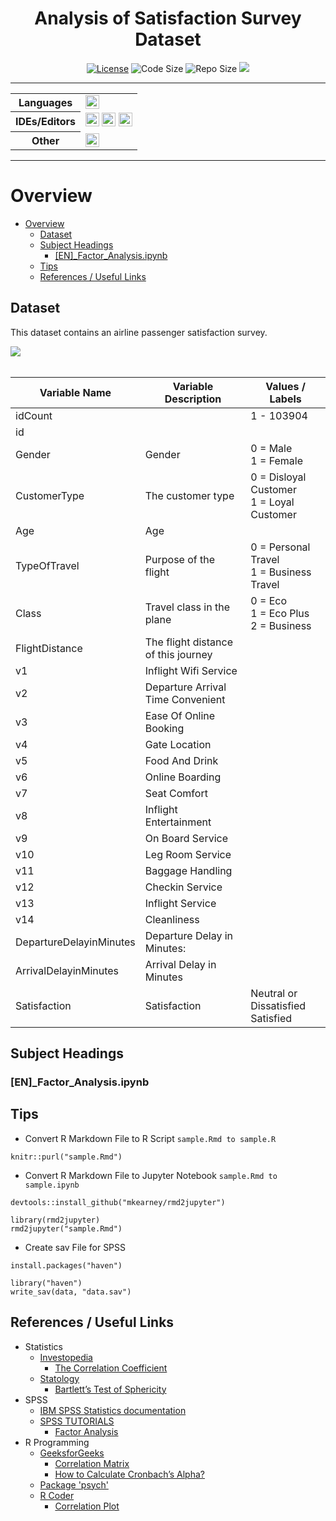 <h1 align="center">Analysis of Satisfaction Survey Dataset</h1>

<div align="center">
   <a href="https://github.com/iamruveyda/Analysis-of-SatisfactionSurvey-Dataset/blob/main/LICENSE"><img alt="License" src="https://img.shields.io/github/license/iamruveyda/Analysis-of-SatisfactionSurvey-Dataset?color=0E6655&style=flat-square"></a>
   <a><img alt="Code Size" src="https://img.shields.io/github/languages/code-size/iamruveyda/Analysis-of-SatisfactionSurvey-Dataset?color=ca3400&style=flat-square"></a> 
   <a><img alt="Repo Size" src="https://img.shields.io/github/repo-size/iamruveyda/Analysis-of-SatisfactionSurvey-Dataset?color=8B0000&style=flat-square"></a>
   <a><img src="https://img.shields.io/badge/repository%20creation%20date-Mar%2019,2023-2E4053?style=flat-square"></a>
</div>

<hr>

<table style="width:100%">
  <tr>
    <th>Languages</th>
    <td>
      <a>
        <img height="22" src="https://img.shields.io/badge/R-292A33?logo=R&logoColor=3776AB&style=flat-square">
      </a>     
    </td>
  </tr>
  <tr>
    <th>IDEs/Editors</th>
    <td>
      <a>
        <img height="22" src="https://img.shields.io/badge/RStudio-292A33?logo=RStudio&logoColor=75AADB&style=flat-square" />
        <img height="22" src="https://img.shields.io/badge/Jupyter-292A33?logo=jupyter&logoColor=F37626&style=flat-square" />
        <img height="22" src="https://img.shields.io/badge/Visual%20Studio%20Code-292A33?logo=visualstudiocode&logoColor=007ACC&style=flat-square">
      </a>
    </td>
  </tr>
  <tr>
    <th>Other</th>
    <td>
      <a>
        <img height="22" src="https://img.shields.io/badge/IBM%20SPSS%20Statistics-292A33?logo=IBM&logoColor=FFFFFF&style=flat-square">
      </a>
    </td>
  </tr>
  </table>

<hr>

# Overview

- [Overview](#overview)
  - [Dataset](#dataset)
  - [Subject Headings](#subject-headings)
    - [\[EN\]\_Factor_Analysis.ipynb](#en_factor_analysisipynb)
  - [Tips](#tips)
  - [References / Useful Links](#references--useful-links)

## Dataset

This dataset contains an airline passenger satisfaction survey.

<div align="left">
   <a href="https://www.kaggle.com/datasets/teejmahal20/airline-passenger-satisfaction">
  <img src="https://img.shields.io/badge/Kaggle-1A1B27?logo=kaggle&logoColor=20BEFF&style=for-the-badge"></a>
</div>

</br>

<table>
<thead>
  <tr>
    <th>Variable Name</th>
    <th>Variable Description</th>
    <th>Values / Labels</th>
  </tr>
</thead>
<tbody>
  <tr>
    <td>idCount</td>
    <td></td>
    <td>1 - 103904</td>
  </tr>
  <tr>
    <td>id</td>
    <td></td>
    <td></td>
  </tr>
  <tr>
    <td>Gender</td>
    <td>Gender</td>
    <td>0 = Male<br>1 = Female</td>
  </tr>
  <tr>
    <td>CustomerType</td>
    <td>The customer type</td>
    <td>0 = Disloyal Customer<br>1 = Loyal Customer</td>
  </tr>
  <tr>
    <td>Age</td>
    <td>Age</td>
    <td></td>
  </tr>
  <tr>
    <td>TypeOfTravel</td>
    <td>Purpose of the flight</td>
    <td>0 = Personal Travel<br>1 = Business Travel</td>
  </tr>
  <tr>
    <td>Class</td>
    <td>Travel class in the plane</td>
    <td>0 = Eco<br>1 = Eco Plus<br>2 = Business</td>
  </tr>
  <tr>
    <td>FlightDistance</td>
    <td>The flight distance of this journey</td>
    <td></td>
  </tr>
  <tr>
    <td>v1</td>
    <td>Inflight Wifi Service</td>
    <td></td>
  </tr>
  <tr>
    <td>v2</td>
    <td>Departure Arrival Time Convenient</td>
    <td></td>
  </tr>
  <tr>
    <td>v3</td>
    <td>Ease Of Online Booking</td>
    <td></td>
  </tr>
  <tr>
    <td>v4</td>
    <td>Gate Location</td>
    <td></td>
  </tr>
  <tr>
    <td>v5</td>
    <td>Food And Drink</td>
    <td></td>
  </tr>
  <tr>
    <td>v6</td>
    <td>Online Boarding</td>
    <td></td>
  </tr>
  <tr>
    <td>v7</td>
    <td>Seat Comfort</td>
    <td></td>
  </tr>
  <tr>
    <td>v8</td>
    <td>Inflight Entertainment</td>
    <td></td>
  </tr>
  <tr>
    <td>v9</td>
    <td>On Board Service</td>
    <td></td>
  </tr>
  <tr>
    <td>v10</td>
    <td>Leg Room Service</td>
    <td></td>
  </tr>
  <tr>
    <td>v11</td>
    <td>Baggage Handling</td>
    <td></td>
  </tr>
  <tr>
    <td>v12</td>
    <td>Checkin Service</td>
    <td></td>
  </tr>
  <tr>
    <td>v13</td>
    <td>Inflight Service</td>
    <td></td>
  </tr>
  <tr>
    <td>v14</td>
    <td>Cleanliness</td>
    <td></td>
  </tr>
  <tr>
    <td>DepartureDelayinMinutes</td>
    <td>Departure Delay in Minutes:</td>
    <td></td>
  </tr>
  <tr>
    <td>ArrivalDelayinMinutes</td>
    <td>Arrival Delay in Minutes</td>
    <td></td>
  </tr>
  <tr>
    <td>Satisfaction</td>
    <td>Satisfaction</td>
    <td>Neutral or Dissatisfied<br>Satisfied</td>
  </tr>
</tbody>
</table>

## Subject Headings

### [EN]\_Factor_Analysis.ipynb

## Tips

- Convert R Markdown File to R Script `sample.Rmd to sample.R`

```
knitr::purl("sample.Rmd")
```

- Convert R Markdown File to Jupyter Notebook `sample.Rmd to sample.ipynb`

```
devtools::install_github("mkearney/rmd2jupyter")

library(rmd2jupyter)
rmd2jupyter("sample.Rmd")
```

- Create sav File for SPSS

```
install.packages("haven")

library("haven")
write_sav(data, "data.sav")
```

## References / Useful Links

- Statistics
  - [Investopedia](https://www.investopedia.com/)
    - [The Correlation Coefficient](https://www.investopedia.com/terms/c/correlationcoefficient.asp)
  - [Statology](https://www.statology.org/)
    - [Bartlett’s Test of Sphericity](https://www.statology.org/bartletts-test-of-sphericity/)
- SPSS
  - [IBM SPSS Statistics documentation](https://www.ibm.com/docs/en/spss-statistics)
  - [SPSS TUTORIALS](https://www.spss-tutorials.com/)
    - [Factor Analysis](https://www.spss-tutorials.com/spss-factor-analysis-tutorial/)
- R Programming
  - [GeeksforGeeks](https://www.geeksforgeeks.org/)
    - [Correlation Matrix](https://www.geeksforgeeks.org/correlation-matrix-in-r-programming/)
    - [How to Calculate Cronbach’s Alpha?](https://www.geeksforgeeks.org/how-to-calculate-cronbachs-alpha-in-r/)
  - [Package \'psych\'](https://cran.r-project.org/web/packages/psych/psych.pdf)
  - [R Coder](https://r-coder.com/)
    - [Correlation Plot](https://r-coder.com/correlation-plot-r/)

